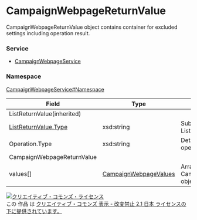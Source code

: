 # CampaignWebpageReturnValue
CampaignWebpageReturnValue object contains container for excluded settings including operation result.

### Service
+ [CampaignWebpageService](../../services/CampaignWebpageService.md)

### Namespace
[CampaignWebpageService#Namespace](../../services/CampaignWebpageService.md#namespace)

| Field | Type | Description |
|---|---|---|
| ListReturnValue(inherited)|||
| [ListReturnValue.Type](../Common/ListReturnValue.md)</a>| xsd:string| Subtype of ListReturnValue |
| Operation.Type| xsd:string| Details of mutate operation |
| CampaignWebpageReturnValue|||
| values[]| [CampaignWebpageValues](./CampaignWebpageValues.md)| Array of CampaignWebpageValues object |

<a rel="license" href="http://creativecommons.org/licenses/by-nd/2.1/jp/"><img alt="クリエイティブ・コモンズ・ライセンス" style="border-width:0" src="https://i.creativecommons.org/l/by-nd/2.1/jp/88x31.png" /></a><br />この 作品 は <a rel="license" href="http://creativecommons.org/licenses/by-nd/2.1/jp/">クリエイティブ・コモンズ 表示 - 改変禁止 2.1 日本 ライセンスの下に提供されています。</a>
